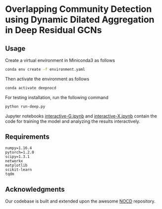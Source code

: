 # Overlapping Community Detection using Dynamic Dilated Aggregation in Deep Residual GCNs



## Usage
<!-- The main algorithm and other utilities are implemented in the `nocd` package that can be installed as
```bash
python setup.py install
``` -->

Create a virtual environment in Miniconda3 as follows
```bash
conda env create -f environment.yaml
```
Then activate the environment as follows
```bash
conda activate deepnocd
```
For testing installation, run the following command
```bash
python run-deep.py
```

Jupyter notebooks [interactive-G.ipynb](interactive-deep-G.ipynb) and [interactive-X.ipynb](interactive-deep-G.ipynb) contain the code for training the model and analyzing the results interactively.




## Requirements
```
numpy=1.16.4
pytorch=1.2.0
scipy=1.3.1
networkx
matplotlib
scikit-learn
tqdm
```


<!-- ## Cite
Please cite our paper if you use the code or the datasets in your own work
```
@article{
    muttakin2022dynaResGCNOverlapping,
    title={Overlapping Community Detection with Graph Neural Networks},
    author={Oleksandr Shchur and Stephan G\"{u}nnemann},
    journal={Deep Learning on Graphs Workshop, KDD},
    year={2022},
}
``` -->

## Acknowledgments ##
Our codebase is built and extended upon the awesome [NOCD](https://github.com/shchur/overlapping-community-detection) repository.
